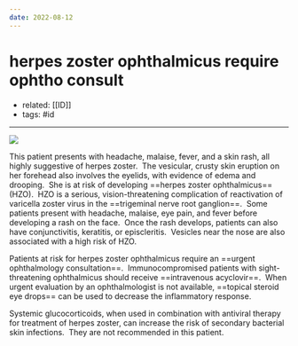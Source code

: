 ```yaml
---
date: 2022-08-12
---
```


# herpes zoster ophthalmicus require ophtho consult

- related: [[ID]]
- tags: #id
---

![](https://photos.thisispiggy.com/file/wikiFiles/20220812151550.png)

This patient presents with headache, malaise, fever, and a skin rash, all highly suggestive of herpes zoster.  The vesicular, crusty skin eruption on her forehead also involves the eyelids, with evidence of edema and drooping.  She is at risk of developing ==herpes zoster ophthalmicus== (HZO).  HZO is a serious, vision-threatening complication of reactivation of varicella zoster virus in the ==trigeminal nerve root ganglion==.  Some patients present with headache, malaise, eye pain, and fever before developing a rash on the face.  Once the rash develops, patients can also have conjunctivitis, keratitis, or episcleritis.  Vesicles near the nose are also associated with a high risk of HZO.

Patients at risk for herpes zoster ophthalmicus require an ==urgent ophthalmology consultation==.  Immunocompromised patients with sight-threatening ophthalmicus should receive ==intravenous acyclovir==.  When urgent evaluation by an ophthalmologist is not available, ==topical steroid eye drops== can be used to decrease the inflammatory response.

Systemic glucocorticoids, when used in combination with antiviral therapy for treatment of herpes zoster, can increase the risk of secondary bacterial skin infections.  They are not recommended in this patient.
